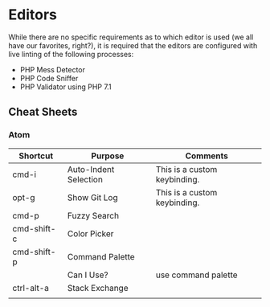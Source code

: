 # Editors
While there are no specific requirements as to which editor is used (we all have our favorites, right?), it is required that the editors are configured with live linting of the following processes:
- PHP Mess Detector
- PHP Code Sniffer
- PHP Validator using PHP 7.1

## Cheat Sheets
### Atom
| Shortcut | Purpose | Comments |
| -------- | ------- | -------- |
| cmd-i | Auto-Indent Selection | This is a custom keybinding. |
| opt-g | Show Git Log | This is a custom keybinding. |
| cmd-p | Fuzzy Search | |
| cmd-shift-c | Color Picker | |
| cmd-shift-p | Command Palette | |
| | Can I Use? | use command palette |
| ctrl-alt-a | Stack Exchange | |
| | | |
